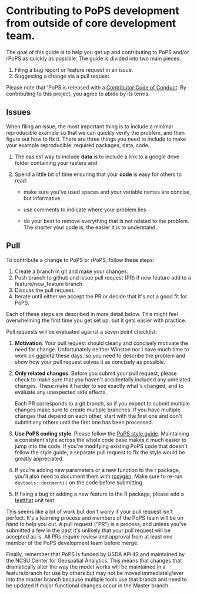 # Contributing to PoPS development from outside of core development team.

The goal of this guide is to help you get up and contributing to PoPS and/or rPoPS as quickly as possible. The guide is divided into two main pieces:

1. Filing a bug report or feature request in an issue.
1. Suggesting a change via a pull request.

Please note that 'PoPS is released with a [Contributor Code of Conduct](contributing/CODE_OF_CONDUCT.md). By contributing to this project, 
you agree to abide by its terms.

## Issues

When filing an issue, the most important thing is to include a minimal 
reproducible example so that we can quickly verify the problem, and then figure 
out how to fix it. There are three things you need to include to make your 
example reproducible: required packages, data, code.
  
1.  The easiest way to include **data** is to include a link to a google drive folder containing your rasters and 
  
1.  Spend a little bit of time ensuring that your **code** is easy for others to
    read:
  
    * make sure you've used spaces and your variable names are concise, but
      informative
  
    * use comments to indicate where your problem lies
  
    * do your best to remove everything that is not related to the problem.  
     The shorter your code is, the easier it is to understand.

## Pull 

To contribute a change to PoPS or rPoPS, follow these steps:

1. Create a branch in git and make your changes.
1. Push branch to github and issue pull request (PR) if new feature add to a feature/new_feature branch.
1. Discuss the pull request.
1. Iterate until either we accept the PR or decide that it's not
   a good fit for PoPS.

Each of these steps are described in more detail below. This might feel 
overwhelming the first time you get set up, but it gets easier with practice. 

<!--
* [ ] Motivate the change in one paragraph, and include it in NEWS.
      In parentheses, reference your github user name and this issue:
      `(@ChrisJones687, #1234)`
* [ ] Check pull request only includes relevant changes.
* [ ] Use the [PoPS style guide](contributing_docs/STYLE_GUIDE.md).
* [ ] Update documentation to reflect your changes
* [ ] Add test (if a new feature or a bug fix that needs a new test)
* [ ] Add minimal example if new function in R.

--->

Pull requests will be evaluated against a seven point checklist:

1.  __Motivation__. Your pull request should clearly and concisely motivate the
    need for change. Unfortunately neither Winston nor I have much time to
    work on ggplot2 these days, so you need to describe the problem and show
    how your pull request solves it as concisely as possible.


1.  __Only related changes__. Before you submit your pull request, please
    check to make sure that you haven't accidentally included any unrelated
    changes. These make it harder to see exactly what's changed, and to
    evaluate any unexpected side effects.

    Each PR corresponds to a git branch, so if you expect to submit
    multiple changes make sure to create multiple branches. If you have
    multiple changes that depend on each other, start with the first one
    and don't submit any others until the first one has been processed.

1.  __Use PoPS coding style__. Please follow the
    [PoPS style guide](contributing/STYLE_GUIDE.md). Maintaining
    a consistent style across the whole code base makes it much easier to
    jump into the code. If you're modifying existing PoPS code that
    doesn't follow the style guide, a separate pull request to fix the
    style would be greatly appreciated.

1.  If you're adding new parameters or a new function to the r package, you'll also need
    to document them with [roxygen](https://github.com/klutometis/roxygen).
    Make sure to re-run `devtools::document()` on the code before submitting.

1.  If fixing a bug or adding a new feature to the R package,
    please add a [testthat](https://github.com/r-lib/testthat) unit test.


This seems like a lot of work but don't worry if your pull request isn't perfect.
It's a learning process and members of the PoPS team will be on hand to help you
out. A pull request ("PR") is a process, and unless you've submitted a few in the
past it's unlikely that your pull request will be accepted as is. All PRs require
review and approval from at least one member of the PoPS development team 
before merge.

Finally, remember that PoPS is funded by USDA APHIS and maintained by the
NCSU Center for Geospatial Analytics. This means that changes that dramatically 
alter the way the model works will be maintained in a feature/branch for use by
others but may not be moved immediately/ever into the master branch because
multiple tools use that branch and need to be updated if major functional changes
occur in the Master branch.